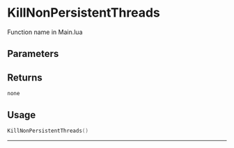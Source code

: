 # KillNonPersistentThreads
Function name in Main.lua
## Parameters

## Returns
`none`
## Usage
```lua
KillNonPersistentThreads()
```
---
